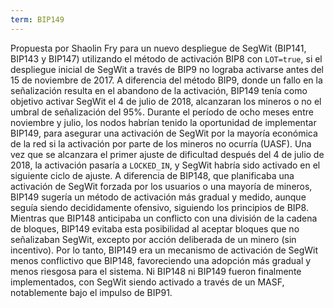 ```yaml
---
term: BIP149
---
```


Propuesta por Shaolin Fry para un nuevo despliegue de SegWit (BIP141, BIP143 y BIP147) utilizando el método de activación BIP8 con `LOT=true`, si el despliegue inicial de SegWit a través de BIP9 no lograba activarse antes del 15 de noviembre de 2017. A diferencia del método BIP9, donde un fallo en la señalización resulta en el abandono de la activación, BIP149 tenía como objetivo activar SegWit el 4 de julio de 2018, alcanzaran los mineros o no el umbral de señalización del 95%. Durante el período de ocho meses entre noviembre y julio, los nodos habrían tenido la oportunidad de implementar BIP149, para asegurar una activación de SegWit por la mayoría económica de la red si la activación por parte de los mineros no ocurría (UASF). Una vez que se alcanzara el primer ajuste de dificultad después del 4 de julio de 2018, la activación pasaría a `LOCKED_IN`, y SegWit habría sido activado en el siguiente ciclo de ajuste. A diferencia de BIP148, que planificaba una activación de SegWit forzada por los usuarios o una mayoría de mineros, BIP149 sugería un método de activación más gradual y medido, aunque seguía siendo decididamente ofensivo, siguiendo los principios de BIP8. Mientras que BIP148 anticipaba un conflicto con una división de la cadena de bloques, BIP149 evitaba esta posibilidad al aceptar bloques que no señalizaban SegWit, excepto por acción deliberada de un minero (sin incentivo). Por lo tanto, BIP149 era un mecanismo de activación de SegWit menos conflictivo que BIP148, favoreciendo una adopción más gradual y menos riesgosa para el sistema. Ni BIP148 ni BIP149 fueron finalmente implementados, con SegWit siendo activado a través de un MASF, notablemente bajo el impulso de BIP91.